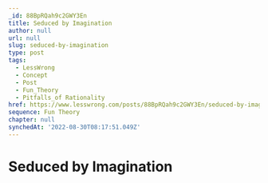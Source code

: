 ```yaml
---
_id: 88BpRQah9c2GWY3En
title: Seduced by Imagination
author: null
url: null
slug: seduced-by-imagination
type: post
tags:
  - LessWrong
  - Concept
  - Post
  - Fun_Theory
  - Pitfalls_of Rationality
href: https://www.lesswrong.com/posts/88BpRQah9c2GWY3En/seduced-by-imagination
sequence: Fun Theory
chapter: null
synchedAt: '2022-08-30T08:17:51.049Z'
---
```

# Seduced by Imagination


